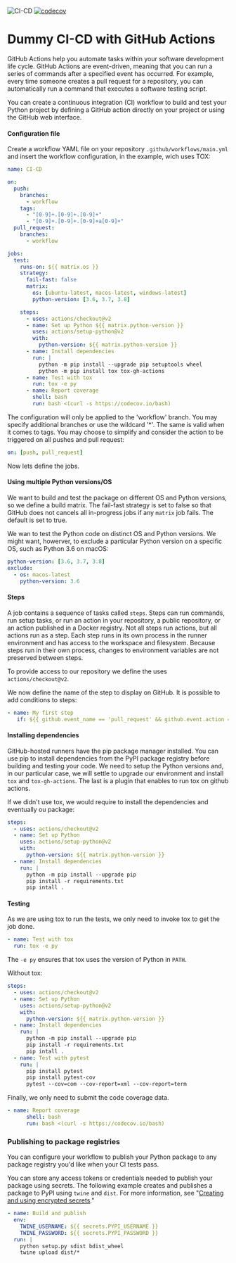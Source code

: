 ![CI-CD](https://github.com/vmspereira/Dummy/workflows/CI-CD/badge.svg?branch=workflow)
[![codecov](https://codecov.io/gh/vmspereira/Dummy/branch/workflow/graph/badge.svg?token=ugFx13qISc)](https://codecov.io/gh/vmspereira/Dummy)

# Dummy CI-CD with GitHub Actions

GitHub Actions help you automate tasks within your software development life cycle. GitHub Actions are event-driven, meaning that you can run a series of commands after a specified event has occurred. For example, every time someone creates a pull request for a repository, you can automatically run a command that executes a software testing script.

You can create a continuous integration (CI) workflow to build and test your Python project by defining a GitHub action directly on your project or using the GitHub web interface.

#### Configuration file

Create a workflow YAML file on your repository `.github/workflows/main.yml` and insert the workflow configuration, in the example, wich uses TOX:

```yaml
name: CI-CD

on:
  push:
    branches:
      - workflow
    tags:
      - "[0-9]+.[0-9]+.[0-9]+"
      - "[0-9]+.[0-9]+.[0-9]+a[0-9]+"
  pull_request:
    branches:
      - workflow

jobs:
  test:
    runs-on: ${{ matrix.os }}
    strategy:
      fail-fast: false
      matrix:
        os: [ubuntu-latest, macos-latest, windows-latest]
        python-version: [3.6, 3.7, 3.8]

    steps:
      - uses: actions/checkout@v2
      - name: Set up Python ${{ matrix.python-version }}
        uses: actions/setup-python@v2
        with:
          python-version: ${{ matrix.python-version }}
      - name: Install dependencies
        run: |
          python -m pip install --upgrade pip setuptools wheel
          python -m pip install tox tox-gh-actions
      - name: Test with tox
        run: tox -e py
      - name: Report coverage
        shell: bash
        run: bash <(curl -s https://codecov.io/bash)
```

The configuration will only be applied to the 'workflow' branch. You may specify additional branches or use the wildcard '\*'. The same is valid when it comes to tags. You may choose to simplify and consider the action to be triggered on all pushes and pull request:

```yaml
on: [push, pull_request]
```

Now lets define the jobs.

#### Using multiple Python versions/OS

We want to build and test the package on different OS and Python versions, so we define a build matrix. The fail-fast strategy is set to false so that GitHub does not cancels all in-progress jobs if any `matrix` job fails. The default is set to true.

We wan to test the Python code on distinct OS and Python versions. We might want, howerver, to exclude a particular Python version on a specific OS, such as Python 3.6 on macOS:

```yaml
python-version: [3.6, 3.7, 3.8]
exclude:
  - os: macos-latest
    python-version: 3.6
```

#### Steps

A job contains a sequence of tasks called `steps`. Steps can run commands, run setup tasks, or run an action in your repository, a public repository, or an action published in a Docker registry. Not all steps run actions, but all actions run as a step. Each step runs in its own process in the runner environment and has access to the workspace and filesystem. Because steps run in their own process, changes to environment variables are not preserved between steps.

To provide access to our repository we define the uses `actions/checkout@v2`.

We now define the name of the step to display on GitHub. It is possible to add conditions to steps:

```yaml
- name: My first step
   if: ${{ github.event_name == 'pull_request' && github.event.action == 'unassigned' }}
```

#### Installing dependencies

GitHub-hosted runners have the pip package manager installed. You can use pip to install dependencies from the PyPI package registry before building and testing your code. We need to setup the Python versions and, in our particular case, we will settle to upgrade our environment and install `tox` and `tox-gh-actions`. The last is a plugin that enables to run tox on github actions.

If we didn't use tox, we would require to install the dependencies and eventually ou package:

```yaml
steps:
  - uses: actions/checkout@v2
  - name: Set up Python
    uses: actions/setup-python@v2
    with:
      python-version: ${{ matrix.python-version }}
  - name: Install dependencies
    run: |
      python -m pip install --upgrade pip
      pip install -r requirements.txt
      pip intall .
```

#### Testing

As we are using tox to run the tests, we only need to invoke tox to get the job done.

```yaml
- name: Test with tox
  run: tox -e py
```

The `-e py` ensures that tox uses the version of Python in `PATH`.

Without tox:

```yaml
steps:
  - uses: actions/checkout@v2
  - name: Set up Python
    uses: actions/setup-python@v2
    with:
      python-version: ${{ matrix.python-version }}
  - name: Install dependencies
    run: |
      python -m pip install --upgrade pip
      pip install -r requirements.txt
      pip intall .
  - name: Test with pytest
    run: |
      pip install pytest
      pip install pytest-cov
      pytest --cov=com --cov-report=xml --cov-report=term
```

Finally, we only need to submit the code coverage data.

```yaml
- name: Report coverage
      shell: bash
      run: bash <(curl -s https://codecov.io/bash)
```

### Publishing to package registries

You can configure your workflow to publish your Python package to any package registry you'd like when your CI tests pass.

You can store any access tokens or credentials needed to publish your package using secrets. The following example creates and publishes a package to PyPI using `twine` and `dist`. For more information, see "[Creating and using encrypted secrets](https://docs.github.com/en/github/automating-your-workflow-with-github-actions/creating-and-using-encrypted-secrets)."

```yaml
- name: Build and publish
  env:
    TWINE_USERNAME: ${{ secrets.PYPI_USERNAME }}
    TWINE_PASSWORD: ${{ secrets.PYPI_PASSWORD }}
  run: |
    python setup.py sdist bdist_wheel
    twine upload dist/*
```

